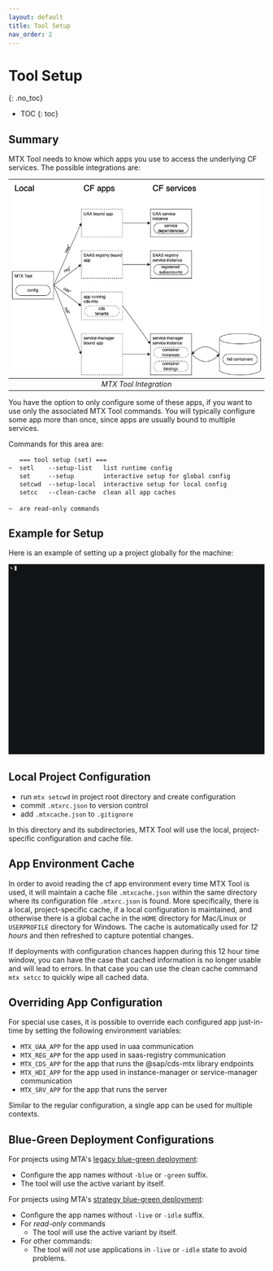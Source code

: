 ```yaml
---
layout: default
title: Tool Setup
nav_order: 2
---
```


<!-- prettier-ignore-start -->

# Tool Setup
{: .no_toc}
<!-- prettier-ignore-end -->

<!-- prettier-ignore -->
- TOC 
{: toc}

## Summary

MTX Tool needs to know which apps you use to access the underlying CF services. The possible integrations are:

| ![](overview-integration.drawio.png) |
| :----------------------------------: |
|        _MTX Tool Integration_        |

You have the option to only configure some of these apps, if you want to use only the associated MTX Tool commands. You
will typically configure some app more than once, since apps are usually bound to multiple services.

Commands for this area are:

```
   === tool setup (set) ===
~  setl    --setup-list   list runtime config
   set     --setup        interactive setup for global config
   setcwd  --setup-local  interactive setup for local config
   setcc   --clean-cache  clean all app caches

~  are read-only commands
```

## Example for Setup

Here is an example of setting up a project globally for
the machine:

![](tool-setup-setup.gif)

## Local Project Configuration

- run `mtx setcwd` in project root directory and create configuration
- commit `.mtxrc.json` to version control
- add `.mtxcache.json` to `.gitignore`

In this directory and its subdirectories, MTX Tool will use the local, project-specific configuration and cache file.

## App Environment Cache

In order to avoid reading the cf app environment every time MTX Tool is used, it will maintain a cache file
`.mtxcache.json` within the same directory where its configuration file `.mtxrc.json` is found. More specifically, there
is a local, project-specific cache, if a local configuration is maintained, and otherwise there is a global cache in the
`HOME` directory for Mac/Linux or `USERPROFILE` directory for Windows. The cache is automatically used for _12 hours_ and
then refreshed to capture potential changes.

If deployments with configuration chances happen during this 12 hour time window, you can have the case that cached
information is no longer usable and will lead to errors. In that case you can use the clean cache command `mtx setcc`
to quickly wipe all cached data.

## Overriding App Configuration

For special use cases, it is possible to override each configured app just-in-time by setting the following environment
variables:

- `MTX_UAA_APP` for the app used in uaa communication
- `MTX_REG_APP` for the app used in saas-registry communication
- `MTX_CDS_APP` for the app that runs the @sap/cds-mtx library endpoints
- `MTX_HDI_APP` for the app used in instance-manager or service-manager communication
- `MTX_SRV_APP` for the app that runs the server

Similar to the regular configuration, a single app can be used for multiple contexts.

## Blue-Green Deployment Configurations

For projects using
MTA's [legacy blue-green deployment](https://github.com/SAP-samples/cf-mta-examples/tree/main/blue-green-deploy-legacy):

- Configure the app names without `-blue` or `-green` suffix.
- The tool will use the active variant by itself.

For projects using
MTA's [strategy blue-green deployment](https://github.com/SAP-samples/cf-mta-examples/tree/main/blue-green-deploy-strategy):

- Configure the app names without `-live` or `-idle` suffix.
- For _read-only_ commands
  - The tool will use the active variant by itself.
- For other commands:
  - The tool will _not_ use applications in `-live` or `-idle` state to avoid problems.
